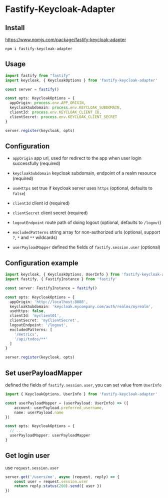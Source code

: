 # Fastify-Keycloak-Adapter

## Install

https://www.npmjs.com/package/fastify-keycloak-adapter

```
npm i fastify-keycloak-adapter
```

## Usage

```typescript
import fastify from "fastify"
import keycloak, { KeycloakOptions } from 'fastify-keycloak-adapter'

const server = fastify()

const opts: KeycloakOptions = {
  appOrigin: process.env.APP_ORIGIN,
  keycloakSubdomain: process.env.KEYCLOAK_SUBDOMAIN,
  clientId: process.env.KEYCLOAK_CLIENT_ID,
  clientSecret: process.env.KEYCLOAK_CLIENT_SECRET
}

server.register(keycloak, opts)
```

## Configuration

- `appOrigin` app url, used for redirect to the app when user login successfully (required)

- `keycloakSubdomain` keycloak subdomain, endpoint of a realm resource (required)

- `useHttps` set true if keycloak server uses `https` (optional, defaults to `false`)

- `clientId` client id (required)

- `clientSecret` client secret (required)

- `logoutEndpoint` route path of doing logout (optional, defaults to `/logout`)

- `excludedPatterns` string array for non-authorized urls (optional, support  `?`, `*` and `**` wildcards)
- `userPayloadMapper` defined the fields of `fastify.session.user` (optional)

## Configuration example

```typescript
import keycloak, { KeycloakOptions, UserInfo } from 'fastify-keycloak-adapter'
import fastify, { FastifyInstance } from 'fastify'

const server: FastifyInstance = fastify()

const opts: KeycloakOptions = {
  appOrigin: 'http://localhost:8888',
  keycloakSubdomain: 'keycloak.mycompany.com/auth/realms/myrealm',
  useHttps: false,
  clientId: 'myclient01',
  clientSecret: 'myClientSecret',
  logoutEndpoint: '/logout',
  excludedPatterns: [
    '/metrics',
    '/api/todos/**'
  ]
}

server.register(keycloak, opts)
```

## Set userPayloadMapper

defined the fields of `fastify.session.user`, you can set value from `UserInfo`

```typescript
import { KeycloakOptions, UserInfo } from 'fastify-keycloak-adapter'

const userPayloadMapper = (userPayload: UserInfo) => ({
    account: userPayload.preferred_username,
    name: userPayload.name
})

const opts: KeycloakOptions = {
  // ...
  userPayloadMapper: userPayloadMapper
}
```

## Get login user

use `request.session.user`

```typescript
server.get('/users/me', async (request, reply) => {
    const user = request.session.user
    return reply.status(200).send({ user })
})
```